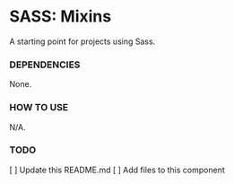 # SASS: Mixins
A starting point for projects using Sass.

### DEPENDENCIES
None.

### HOW TO USE
N/A.

### TODO
[ ] Update this README.md
[ ] Add files to this component